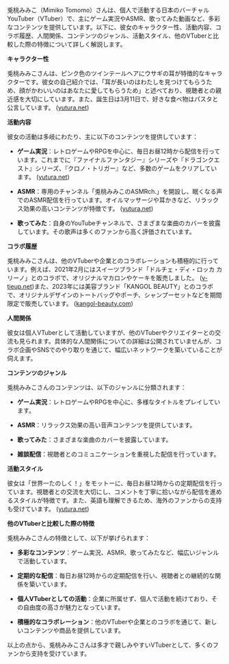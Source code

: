 兎桃みみこ（Mimiko Tomomo）さんは、個人で活動する日本のバーチャルYouTuber（VTuber）で、主にゲーム実況やASMR、歌ってみた動画など、多彩なコンテンツを提供しています。以下に、彼女のキャラクター性、活動内容、コラボ履歴、人間関係、コンテンツのジャンル、活動スタイル、他のVTuberと比較した際の特徴について詳しく解説します。

**キャラクター性**

兎桃みみこさんは、ピンク色のツインテールヘアにウサギの耳が特徴的なキャラクターです。彼女の自己紹介では、「耳が長いのはわたしを見つけてもらうため、顔がかわいいのはあなたに愛してもらうため」と述べており、視聴者との親近感を大切にしています。また、誕生日は3月11日で、好きな食べ物はパスタと公言しています。 ([yutura.net](https://yutura.net/channel/20064/?utm_source=openai))

**活動内容**

彼女の活動は多岐にわたり、主に以下のコンテンツを提供しています：

- **ゲーム実況**：レトロゲームやRPGを中心に、毎日お昼12時から配信を行っています。これまでに『ファイナルファンタジー』シリーズや『ドラゴンクエスト』シリーズ、『クロノ・トリガー』など、多数のゲームをクリアしています。 ([yutura.net](https://yutura.net/channel/20064/?utm_source=openai))

- **ASMR**：専用のチャンネル「兎桃みみこのASMRch.」を開設し、眠くなる声でのASMR配信を行っています。オイルマッサージや耳かきなど、リラックス効果の高いコンテンツが特徴です。 ([yutura.net](https://yutura.net/channel/58337/?utm_source=openai))

- **歌ってみた**：自身のYouTubeチャンネルで、さまざまな楽曲のカバーを披露しています。その歌声は多くのファンから高く評価されています。

**コラボ履歴**

兎桃みみこさんは、他のVTuberや企業とのコラボレーションも積極的に行っています。例えば、2021年2月にはスイーツブランド「ドルチェ・ディ・ロッカ カリーノ」とのコラボで、オリジナルマカロンやケーキを販売しました。 ([v-tieup.net](https://v-tieup.net/mimiko/?utm_source=openai))また、2023年には美容ブランド「KANGOL BEAUTY」とのコラボで、オリジナルデザインのトートバッグやポーチ、シャンプーセットなどを期間限定で販売しています。 ([kangol-beauty.com](https://www.kangol-beauty.com/post/%E5%85%8E%E6%A1%83%E3%81%BF%E3%81%BF%E3%81%93-kangol-beauty?utm_source=openai))

**人間関係**

彼女は個人VTuberとして活動していますが、他のVTuberやクリエイターとの交流も見られます。具体的な人間関係についての詳細は公開されていませんが、コラボ企画やSNSでのやり取りを通じて、幅広いネットワークを築いていることが伺えます。

**コンテンツのジャンル**

兎桃みみこさんのコンテンツは、以下のジャンルに分類されます：

- **ゲーム実況**：レトロゲームやRPGを中心に、多様なタイトルをプレイしています。

- **ASMR**：リラックス効果の高い音声コンテンツを提供しています。

- **歌ってみた**：さまざまな楽曲のカバーを披露しています。

- **雑談配信**：視聴者とのコミュニケーションを重視した配信を行っています。

**活動スタイル**

彼女は「世界一たのしく！」をモットーに、毎日お昼12時からの定期配信を行っています。視聴者との交流を大切にし、コメントを丁寧に拾いながら配信を進めるスタイルが特徴です。また、英語も理解できるため、海外のファンからの支持も受けています。 ([yutura.net](https://yutura.net/channel/20064/?utm_source=openai))

**他のVTuberと比較した際の特徴**

兎桃みみこさんの特徴として、以下が挙げられます：

- **多彩なコンテンツ**：ゲーム実況、ASMR、歌ってみたなど、幅広いジャンルで活動しています。

- **定期的な配信**：毎日お昼12時からの定期配信を行い、視聴者との継続的な関係を築いています。

- **個人VTuberとしての活動**：企業に所属せず、個人で活動を続けており、その自由度の高さが魅力となっています。

- **積極的なコラボレーション**：他のVTuberや企業とのコラボを通じて、新しいコンテンツや商品を提供しています。

以上の点から、兎桃みみこさんは多才で親しみやすいVTuberとして、多くのファンから支持を受けています。 